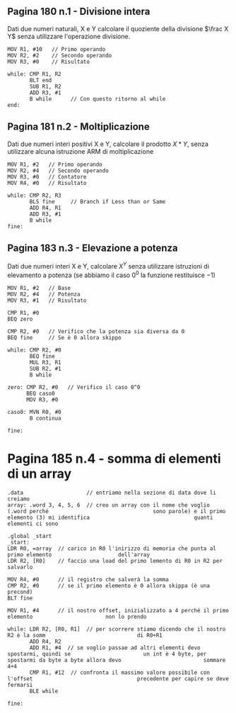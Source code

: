 ## Pagina 180 n.1 - Divisione intera
Dati due numeri naturali, X e Y calcolare il quoziente della divisione $\frac X Y$ senza utilizzare l'operazione divisione.
```arm-asm
MOV R1, #10   // Primo operando
MOV R2, #2    // Secondo operando
MOV R3, #0    // Risultato

while: CMP R1, R2
	   BLT end
	   SUB R1, R2   
	   ADD R3, #1   
	   B while      // Con questo ritorno al while
end: 
```


## Pagina 181 n.2 - Moltiplicazione
Dati due numeri interi positivi X e Y, calcolare il prodotto $X * Y$, senza utilizzare alcuna istruzione ARM di moltiplicazione
```arm-asm
MOV R1, #2   // Primo operando
MOV R2, #4   // Secondo operando
MOV R3, #0   // Contatore
MOV R4, #0   // Risultato

while: CMP R2, R3
	   BLS fine     // Branch if Less than or Same
	   ADD R4, R1   
	   ADD R3, #1   
	   B while
fine: 
```


## Pagina 183 n.3 - Elevazione a potenza
Dati due numeri interi X e Y, calcolare $X^Y$ senza utilizzare istruzioni di elevamento a potenza (se abbiamo il caso $0^0$ la funzione restituisce $-1$)
```arm-asm
MOV R1, #2   // Base
MOV R2, #4   // Potenza
MOV R3, #1   // Risultato

CMP R1, #0
BEQ zero

CMP R2, #0   // Verifico che la potenza sia diversa da 0
BEQ fine     // Se è 0 allora skippo

while: CMP R2, #0
	   BEQ fine
	   MUL R3, R1
	   SUB R2, #1
	   B while

zero: CMP R2, #0   // Verifico il caso 0^0
	  BEQ caso0
	  MOV R3, #0

caso0: MVN R0, #0
	   B continua

fine:
```



# Pagina 185 n.4 - somma di elementi di un array
```arm-asm
.data                    // entriamo nella sezione di data dove li creiamo
array: .word 3, 4, 5, 6  // creo un array con il nome che voglio (.word perché                                 sono parole) e il primo elemento (3) mi identifica                                 quanti elementi ci sono

.global _start
_start:
LDR R0, =array  // carico in R0 l'inirizzo di memoria che punta al primo elemento                     dell'array
LDR R2, [R0]    // faccio una load del primo lemento di R0 in R2 per salvarlo

MOV R4, #0      // il registro che salverà la somma
CMP R2, #0      // se il primo elemento è 0 allora skippa (è una precond)
BLT fine

MOV R1, #4      // il nostro offset, inizializzato a 4 perché il primo elemento                       non lo prendo

while: LDR R2, [R0, R1]  // per scorrere stiamo dicendo che il nostro R2 è la somm                             di R0+R1
	   ADD R4, R2
	   ADD R1, #4  // se voglio passae ad altri elementi devo spostarmi, quindi se                       un int è 4 byte, per spostarmi da byte a byte allora devo                          sommare 4+4
	   CMP R1, #12  // confronta il massimo valore possibile con l'offset                                 precedente per capire se deve fermarsi
	   BLE while

fine: 
```


